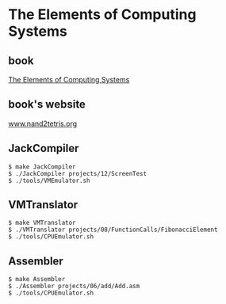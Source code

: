# The Elements of Computing Systems

## book
[The Elements of Computing Systems](https://book.douban.com/subject/1998645/)

## book's website
www.nand2tetris.org

## JackCompiler
```
$ make JackCompiler
$ ./JackCompiler projects/12/ScreenTest
$ ./tools/VMEmulator.sh
```

## VMTranslator
```
$ make VMTranslator
$ ./VMTranslator projects/08/FunctionCalls/FibonacciElement
$ ./tools/CPUEmulator.sh
```

## Assembler
```
$ make Assembler
$ ./Assembler projects/06/add/Add.asm 
$ ./tools/CPUEmulator.sh
```
